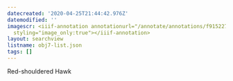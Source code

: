 ```yaml
---
datecreated: '2020-04-25T21:44:42.976Z'
datemodified: ''
imagescr: <iiif-annotation annotationurl="/annotate/annotations/f9152278-873d-11ea-9810-5254008afee6.json"
  styling="image_only:true"></iiif-annotation>
layout: searchview
listname: obj7-list.json
tags: []
---
```

Red-shouldered Hawk